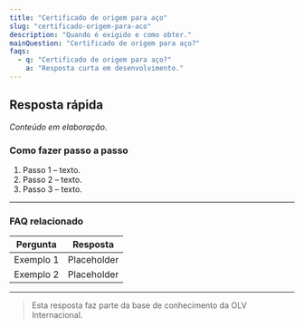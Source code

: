 ```yaml
---
title: "Certificado de origem para aço"
slug: "certificado-origem-para-aco"
description: "Quando é exigido e como obter."
mainQuestion: "Certificado de origem para aço?"
faqs:
  - q: "Certificado de origem para aço?"
    a: "Resposta curta em desenvolvimento."
---
```


## Resposta rápida

*Conteúdo em elaboração.*

### Como fazer passo a passo

1. Passo 1 – texto.
2. Passo 2 – texto.
3. Passo 3 – texto.

---

### FAQ relacionado

| Pergunta | Resposta |
| --- | --- |
| Exemplo 1 | Placeholder |
| Exemplo 2 | Placeholder |

---

> Esta resposta faz parte da base de conhecimento da OLV Internacional.
